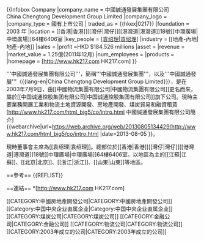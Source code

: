 {{Infobox Company
|company_name = 中國誠通發展集團有限公司<br>China Chengtong Development Group Limited
|company_logo =
|company_type = 國有上市公司
| traded_as = {{hkex|0217}}
|foundation = 2003 年
|location = [[香港|香港]][[灣仔|灣仔]][[港灣道|港灣道]]18號[[中環廣場|中環廣場]]64樓6406室
|key_people = [[袁绍理|袁绍理]](主席兼執行董事)
|industry = [[地產-內地|地產-內地]]
|sales = 
|profit =HKD $184.526 millions
|asset =
|revenue = 
|market_value = 1.25億(2011年12月)
|num_employees = 
|products = 
|homepage = [http://www.hk217.com HK217.com]
}}


'''中國誠通發展集團有限公司'''，簡稱'''中國誠通發展集團'''，以及'''中國誠通發展'''（{{lang-en|China Chengtong Development Group Limited}}），是在2003年7月9日，由[[中國物流集團有限公司|中國物流集團有限公司]]更名而來，屬於[[中国诚通控股集团有限公司|中国诚通控股集团有限公司]]旗下公司。現時主要業務開展工業和物流土地資源開發、房地產開發、煤炭貿易和融資租賃<ref>[http://www.hk217.com/html_big5/co/intro.html 中國誠通發展集團有限公司簡介] {{webarchive|url=https://web.archive.org/web/20130805134429/http://www.hk217.com/html_big5/co/intro.html |date=2013-08-05 }}</ref>。

現時董事會主席為[[袁绍理|袁绍理]]。總部位於[[香港|香港]][[灣仔|灣仔]][[港灣道|港灣道]]18號[[中環廣場|中環廣場]]64樓6406室。以地區為主的[[江蘇|江蘇]]、[[北京|北京]]、[[浙江|浙江]]、[[山東|山東]]等地區。

==參考==
{{REFLIST}}


==連結==
*[http://www.hk217.com HK217.com]

[[CATEGORY:中國房地產開發公司|CATEGORY:中國房地產開發公司]]
[[Category:中国中央企业直属企业|Category:中国中央企业直属企业]]
[[CATEGORY:煤炭公司|CATEGORY:煤炭公司]]
[[CATEGORY:金融公司|CATEGORY:金融公司]]
[[CATEGORY:物流公司|CATEGORY:物流公司]]
[[CATEGORY:2003年成立的公司|CATEGORY:2003年成立的公司]]